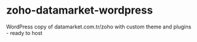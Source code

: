 # zoho-datamarket-wordpress
WordPress copy of datamarket.com.tr/zoho with custom theme and plugins - ready to host
